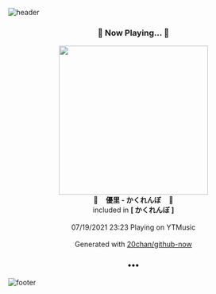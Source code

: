 ![header](https://capsule-render.vercel.app/api?type=wave&height=170&section=header&text=Hi.%20I'm%20SHIFT&fontColor=090707&fontAlignX=45&fontAlignY=65&fontSize=100)

<h3 align="center">🎵 Now Playing... 🎵</h3>
<p align="center">
  <a href="https://music.youtube.com/watch?v=ezOJEEZJtcY">
    <img width="300" src="https://lh3.googleusercontent.com/mY1pbLC5-RmuQdu1SxP0J5Gm40ftatKs2GTchLZYKE2OgtNErgq5VDXnu_fWqFUpjjv_N6kiPQFQ9cQsOA">
  </a>
  <br>
  🎵&nbsp&nbsp&nbsp <b>優里 - かくれんぼ</b> &nbsp&nbsp&nbsp🎵
  <br>
  included in <b>[ かくれんぼ ]</b>
  
  <br />
  <br />
  07/19/2021 23:23 Playing on YTMusic
  <br />
  <br />
  Generated with <a href="https://github.com/20chan/github-now">20chan/github-now</a>
</p>

<h3 align="center">•••</h3>

![footer](https://capsule-render.vercel.app/api?type=wave&height=150&section=footer)
